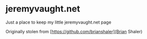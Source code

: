 jeremyvaught.net
================

Just a place to keep my little jeremyvaught.net page

Originally stolen from [https://github.com/brianshaler](Brian Shaler)
